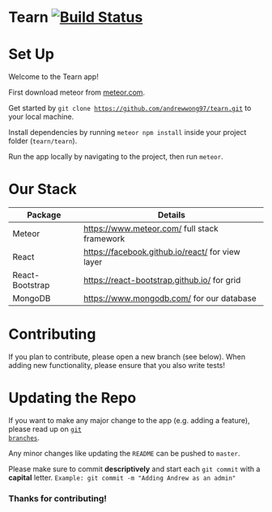 # Tearn [![Build Status](https://travis-ci.com/andrewwong97/tearn.svg?token=Du5Ucyp2pSQjddWdX9YH&branch=master)](https://travis-ci.com/andrewwong97/tearn)

# Set Up

Welcome to the Tearn app!

First download meteor from <a href="meteor.com">meteor.com</a>.

Get started by <code>git clone https://github.com/andrewwong97/tearn.git</code> to your local machine. 

Install dependencies by running <code>meteor npm install</code> inside your project folder (<code>tearn/tearn</code>).

Run the app locally by navigating to the project, then run <code>meteor</code>. 

# Our Stack

| Package | Details |
|----|----|
| Meteor | https://www.meteor.com/ full stack framework |
| React | https://facebook.github.io/react/ for view layer |
| React-Bootstrap | https://react-bootstrap.github.io/ for grid |
| MongoDB | https://www.mongodb.com/ for our database |

# Contributing

If you plan to contribute, please open a new branch (see below). When adding new functionality, please ensure that you also write tests!

# Updating the Repo

If you want to make any major change to the app (e.g. adding a feature), please read up on <a href="https://www.atlassian.com/git/tutorials/using-branches"><code>git branches</code></a>.

Any minor changes like updating the <code>README</code> can be pushed to <code>master</code>.

Please make sure to commit <strong>descriptively</strong> and start each <code>git commit</code> with a <strong>capital</strong> letter. 
<code>Example: git commit -m "Adding Andrew as an admin"</code>

### Thanks for contributing!
